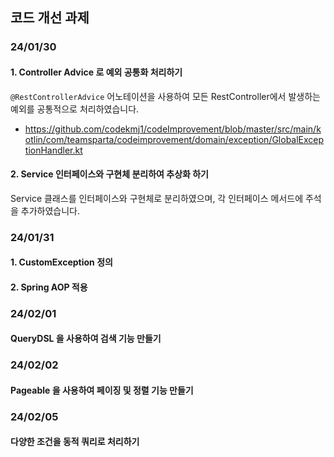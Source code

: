## 코드 개선 과제

### 24/01/30 
#### 1. Controller Advice 로 예외 공통화 처리하기
`@RestControllerAdvice` 어노테이션을 사용하여 모든 RestController에서 발생하는 예외를 공통적으로 처리하였습니다.
- https://github.com/codekmj1/codeImprovement/blob/master/src/main/kotlin/com/teamsparta/codeimprovement/domain/exception/GlobalExceptionHandler.kt  
#### 2. Service 인터페이스와 구현체 분리하여 추상화 하기
Service 클래스를 인터페이스와 구현체로 분리하였으며, 각 인터페이스 메서드에 주석을 추가하였습니다.

### 24/01/31
#### 1. CustomException 정의


#### 2. Spring AOP 적용


### 24/02/01
#### QueryDSL 을 사용하여 검색 기능 만들기


### 24/02/02
#### Pageable 을 사용하여 페이징 및 정렬 기능 만들기


### 24/02/05
#### 다양한 조건을 동적 쿼리로 처리하기
